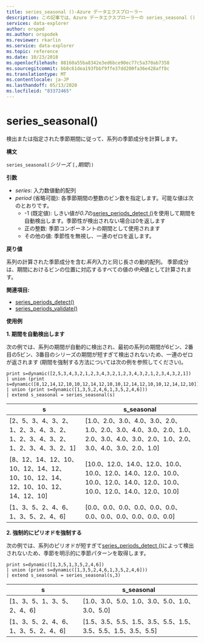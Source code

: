 ```yaml
---
title: series_seasonal ()-Azure データエクスプローラー
description: この記事では、Azure データエクスプローラーの series_seasonal () について説明します。
services: data-explorer
author: orspod
ms.author: orspodek
ms.reviewer: rkarlin
ms.service: data-explorer
ms.topic: reference
ms.date: 10/23/2018
ms.openlocfilehash: 88160a55ba8342e3ed6bce90ec77c5a370ab7358
ms.sourcegitcommit: bb8c61dea193fbbf9ffe37dd200fa36e428aff8c
ms.translationtype: MT
ms.contentlocale: ja-JP
ms.lasthandoff: 05/13/2020
ms.locfileid: "83372465"
---
```

# <a name="series_seasonal"></a>series_seasonal()

検出または指定された季節期間に従って、系列の季節成分を計算します。

**構文**

`series_seasonal(`*シリーズ* `[,`*期間*`])`

**引数**

* *series*: 入力数値動的配列
* *period* (省略可能): 各季節期間の整数のビン数を指定します。可能な値は次のとおりです。
    *  -1 (既定値): しきい値が*0.7*の[series_periods_detect ()](series-periods-detectfunction.md)を使用して期間を自動検出します。季節性が検出されない場合は0を返します
    * 正の整数: 季節コンポーネントの期間として使用されます
    * その他の値: 季節性を無視し、一連のゼロを返します。

**戻り値**

系列の計算された季節成分を含む*系列*入力と同じ長さの動的配列。 季節成分は、期間におけるビンの位置に対応するすべての値の*中央*値として計算されます。

**関連項目:**

* [series_periods_detect()](series-periods-detectfunction.md)
* [series_periods_validate()](series-periods-validatefunction.md)

**使用例**

**1. 期間を自動検出します**

次の例では、系列の期間が自動的に検出され、最初の系列の期間が6ビン、2番目の5ビン、3番目のシリーズの期間が短すぎて検出されないため、一連のゼロが返されます (期間を強制する方法については次の例を参照してください)。

<!-- csl: https://help.kusto.windows.net:443/Samples -->
```kusto
print s=dynamic([2,5,3,4,3,2,1,2,3,4,3,2,1,2,3,4,3,2,1,2,3,4,3,2,1])
| union (print s=dynamic([8,12,14,12,10,10,12,14,12,10,10,12,14,12,10,10,12,14,12,10]))
| union (print s=dynamic([1,3,5,2,4,6,1,3,5,2,4,6]))
| extend s_seasonal = series_seasonal(s)
```

|s|s_seasonal|
|---|---|
|[2、5、3、4、3、2、1、2、3、4、3、2、1、2、3、4、3、2、1、2、3、4、3、2、1]|[1.0、2.0、3.0、4.0、3.0、2.0、1.0、2.0、3.0、4.0、3.0、2.0、1.0、2.0、3.0、4.0、3.0、2.0、1.0、2.0、3.0、4.0、3.0、2.0、1.0]|
|[8、12、14、12、10、10、12、14、12、10、10、12、14、12、10、10、12、14、12、10]|[10.0、12.0、14.0、12.0、10.0、10.0、12.0、14.0、12.0、10.0、10.0、12.0、14.0、12.0、10.0、10.0、12.0、14.0、12.0、10.0]|
|[1、3、5、2、4、6、1、3、5、2、4、6]|[0.0、0.0、0.0、0.0、0.0、0.0、0.0、0.0、0.0、0.0、0.0、0.0]|



**2. 強制的にピリオドを強制する**

次の例では、系列のピリオドが短すぎて[series_periods_detect ()](series-periods-detectfunction.md)によって検出されないため、季節を明示的に季節パターンを取得します。

<!-- csl: https://help.kusto.windows.net:443/Samples -->
```kusto
print s=dynamic([1,3,5,1,3,5,2,4,6]) 
| union (print s=dynamic([1,3,5,2,4,6,1,3,5,2,4,6]))
| extend s_seasonal = series_seasonal(s,3)
```

|s|s_seasonal|
|---|---|
|[1、3、5、1、3、5、2、4、6]|[1.0、3.0、5.0、1.0、3.0、5.0、1.0、3.0、5.0]|
|[1、3、5、2、4、6、1、3、5、2、4、6]|[1.5、3.5、5.5、1.5、3.5、5.5、1.5、3.5、5.5、1.5、3.5、5.5]|
